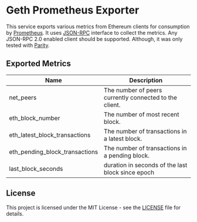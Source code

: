 # Geth Prometheus Exporter

This service exports various metrics from Ethereum clients for consumption by [Prometheus](https://prometheus.io). It uses [JSON-RPC](https://github.com/ethereum/wiki/wiki/JSON-RPC) interface to collect the metrics. Any JSON-RPC 2.0 enabled client should be supported. Although, it was only tested with [Parity](https://wiki.parity.io/Parity-Ethereum).

## Exported Metrics

| Name | Description |
| ---- | ----------- |
| net_peers | The number of peers currently connected to the client. |
| eth_block_number | The number of most recent block. |
| eth_latest_block_transactions | The number of transactions in a latest block. |
| eth_pending_block_transactions | The number of transactions in a pending block. |
| last_block_seconds | duration in seconds of the last block since epoch |

## License

This project is licensed under the MIT License - see the [LICENSE](LICENSE) file for details.
